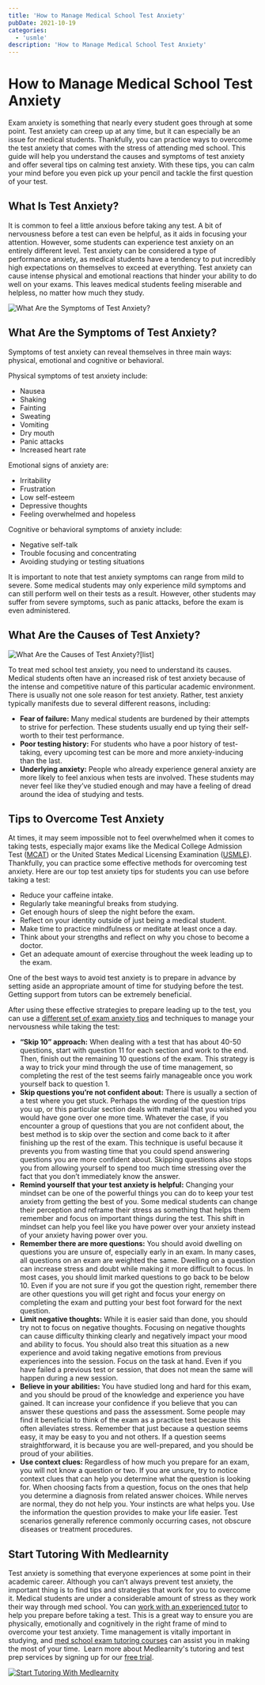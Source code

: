 ```yaml
---
title: 'How to Manage Medical School Test Anxiety'
pubDate: 2021-10-19
categories:
  - 'usmle'
description: 'How to Manage Medical School Test Anxiety'
---
```


# How to Manage Medical School Test Anxiety

Exam anxiety is something that nearly every student goes through at some point. Test anxiety can creep up at any time, but it can especially be an issue for medical students. Thankfully, you can practice ways to overcome the test anxiety that comes with the stress of attending med school. This guide will help you understand the causes and symptoms of test anxiety and offer several tips on calming test anxiety. With these tips, you can calm your mind before you even pick up your pencil and tackle the first question of your test.

## What Is Test Anxiety?

It is common to feel a little anxious before taking any test. A bit of nervousness before a test can even be helpful, as it aids in focusing your attention. However, some students can experience test anxiety on an entirely different level. Test anxiety can be considered a type of performance anxiety, as medical students have a tendency to put incredibly high expectations on themselves to exceed at everything. Test anxiety can cause intense physical and emotional reactions that hinder your ability to do well on your exams. This leaves medical students feeling miserable and helpless, no matter how much they study.

![What Are the Symptoms of Test Anxiety?](https://i2xfwztd2ksbegse.public.blob.vercel-storage.com/wp/2021/10/01-Test-aniety-can-cause-intense-physical-and-emotional-reactions.png)

## What Are the Symptoms of Test Anxiety?

Symptoms of test anxiety can reveal themselves in three main ways: physical, emotional and cognitive or behavioral.

Physical symptoms of test anxiety include:

- Nausea
- Shaking
- Fainting
- Sweating
- Vomiting
- Dry mouth
- Panic attacks
- Increased heart rate

Emotional signs of anxiety are:

- Irritability
- Frustration
- Low self-esteem
- Depressive thoughts
- Feeling overwhelmed and hopeless

Cognitive or behavioral symptoms of anxiety include:

- Negative self-talk
- Trouble focusing and concentrating
- Avoiding studying or testing situations

It is important to note that test anxiety symptoms can range from mild to severe. Some medical students may only experience mild symptoms and can still perform well on their tests as a result. However, other students may suffer from severe symptoms, such as panic attacks, before the exam is even administered.

## What Are the Causes of Test Anxiety?

![What Are the Causes of Test Anxiety?[list]](https://i2xfwztd2ksbegse.public.blob.vercel-storage.com/wp/2021/10/02-What-Are-the-Causes-of-Test-Anxiety.png)

To treat med school test anxiety, you need to understand its causes. Medical students often have an increased risk of test anxiety because of the intense and competitive nature of this particular academic environment. There is usually not one sole reason for test anxiety. Rather, test anxiety typically manifests due to several different reasons, including:

- **Fear of failure:** Many medical students are burdened by their attempts to strive for perfection. These students usually end up tying their self-worth to their test performance.
- **Poor testing history:** For students who have a poor history of test-taking, every upcoming test can be more and more anxiety-inducing than the last.
- **Underlying anxiety:** People who already experience general anxiety are more likely to feel anxious when tests are involved. These students may never feel like they’ve studied enough and may have a feeling of dread around the idea of studying and tests.

## Tips to Overcome Test Anxiety

At times, it may seem impossible not to feel overwhelmed when it comes to taking tests, especially major exams like the Medical College Admission Test ([MCAT](https://www.medlearnity.com/mcat/)) or the United States Medical Licensing Examination ([USMLE](https://www.medlearnity.com/usmle/)). Thankfully, you can practice some effective methods for overcoming test anxiety. Here are our top test anxiety tips for students you can use before taking a test:

- Reduce your caffeine intake.
- Regularly take meaningful breaks from studying.
- Get enough hours of sleep the night before the exam.
- Reflect on your identity outside of just being a medical student.
- Make time to practice mindfulness or meditate at least once a day.
- Think about your strengths and reflect on why you chose to become a doctor.
- Get an adequate amount of exercise throughout the week leading up to the exam.

One of the best ways to avoid test anxiety is to prepare in advance by setting aside an appropriate amount of time for studying before the test. Getting support from tutors can be extremely beneficial.

After using these effective strategies to prepare leading up to the test, you can use a [different set of exam anxiety tips](https://www.princetonreview.com/college-advice/test-anxiety) and techniques to manage your nervousness while taking the test:

- **“Skip 10” approach:** When dealing with a test that has about 40-50 questions, start with question 11 for each section and work to the end. Then, finish out the remaining 10 questions of the exam. This strategy is a way to trick your mind through the use of time management, so completing the rest of the test seems fairly manageable once you work yourself back to question 1.
- **Skip questions you’re not confident about:** There is usually a section of a test where you get stuck. Perhaps the wording of the question trips you up, or this particular section deals with material that you wished you would have gone over one more time. Whatever the case, if you encounter a group of questions that you are not confident about, the best method is to skip over the section and come back to it after finishing up the rest of the exam. This technique is useful because it prevents you from wasting time that you could spend answering questions you are more confident about. Skipping questions also stops you from allowing yourself to spend too much time stressing over the fact that you don’t immediately know the answer.
- **Remind yourself that your test anxiety is helpful:** Changing your mindset can be one of the powerful things you can do to keep your test anxiety from getting the best of you. Some medical students can change their perception and reframe their stress as something that helps them remember and focus on important things during the test. This shift in mindset can help you feel like you have power over your anxiety instead of your anxiety having power over you.
- **Remember there are more questions:** You should avoid dwelling on questions you are unsure of, especially early in an exam. In many cases, all questions on an exam are weighted the same. Dwelling on a question can increase stress and doubt while making it more difficult to focus. In most cases, you should limit marked questions to go back to be below 10. Even if you are not sure if you got the question right, remember there are other questions you will get right and focus your energy on completing the exam and putting your best foot forward for the next question.
- **Limit negative thoughts:** While it is easier said than done, you should try not to focus on negative thoughts. Focusing on negative thoughts can cause difficulty thinking clearly and negatively impact your mood and ability to focus. You should also treat this situation as a new experience and avoid taking negative emotions from previous experiences into the session. Focus on the task at hand. Even if you have failed a previous test or session, that does not mean the same will happen during a new session.
- **Believe in your abilities:** You have studied long and hard for this exam, and you should be proud of the knowledge and experience you have gained. It can increase your confidence if you believe that you can answer these questions and pass the assessment. Some people may find it beneficial to think of the exam as a practice test because this often alleviates stress. Remember that just because a question seems easy, it may be easy to you and not others. If a question seems straightforward, it is because you are well-prepared, and you should be proud of your abilities.
- **Use context clues:** Regardless of how much you prepare for an exam, you will not know a question or two. If you are unsure, try to notice context clues that can help you determine what the question is looking for. When choosing facts from a question, focus on the ones that help you determine a diagnosis from related answer choices. While nerves are normal, they do not help you. Your instincts are what helps you. Use the information the question provides to make your life easier. Test scenarios generally reference commonly occurring cases, not obscure diseases or treatment procedures.

## Start Tutoring With Medlearnity

Test anxiety is something that everyone experiences at some point in their academic career. Although you can’t always prevent test anxiety, the important thing is to find tips and strategies that work for you to overcome it. Medical students are under a considerable amount of stress as they work their way through med school. You can [work with an experienced tutor](https://www.medlearnity.com/our-tutors/) to help you prepare before taking a test. This is a great way to ensure you are physically, emotionally and cognitively in the right frame of mind to overcome your test anxiety. Time management is vitally important in studying, and [med school exam tutoring courses](https://www.medlearnity.com/tutoring/) can assist you in making the most of your time.  Learn more about Medlearnity's tutoring and test prep services by signing up for our [free trial](https://www.medlearnity.com/start-here/).

[![Start Tutoring With Medlearnity](https://i2xfwztd2ksbegse.public.blob.vercel-storage.com/wp/2021/10/03-Start-Tutoring-With-Medlearnity.png)](https://www.medlearnity.com/start-here/)
